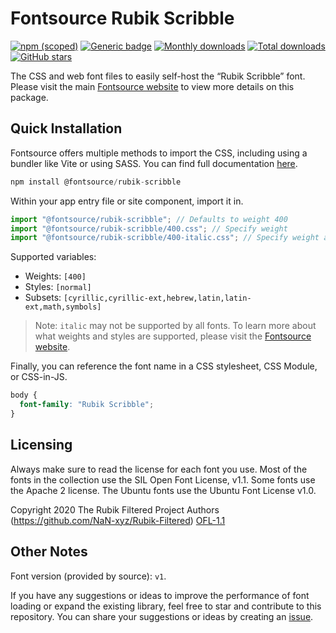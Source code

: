 # Fontsource Rubik Scribble

[![npm (scoped)](https://img.shields.io/npm/v/@fontsource/rubik-scribble?color=brightgreen)](https://www.npmjs.com/package/@fontsource/rubik-scribble) [![Generic badge](https://img.shields.io/badge/fontsource-passing-brightgreen)](https://github.com/fontsource/fontsource) [![Monthly downloads](https://badgen.net/npm/dm/@fontsource/rubik-scribble)](https://github.com/fontsource/fontsource) [![Total downloads](https://badgen.net/npm/dt/@fontsource/rubik-scribble)](https://github.com/fontsource/fontsource) [![GitHub stars](https://img.shields.io/github/stars/fontsource/fontsource.svg?style=social&label=Star)](https://github.com/fontsource/fontsource/stargazers)

The CSS and web font files to easily self-host the “Rubik Scribble” font. Please visit the main [Fontsource website](https://fontsource.org/fonts/rubik-scribble) to view more details on this package.

## Quick Installation

Fontsource offers multiple methods to import the CSS, including using a bundler like Vite or using SASS. You can find full documentation [here](https://fontsource.org/docs/getting-started/introduction).

```javascript
npm install @fontsource/rubik-scribble
```

Within your app entry file or site component, import it in.

```javascript
import "@fontsource/rubik-scribble"; // Defaults to weight 400
import "@fontsource/rubik-scribble/400.css"; // Specify weight
import "@fontsource/rubik-scribble/400-italic.css"; // Specify weight and style
```

Supported variables:
- Weights: `[400]`
- Styles: `[normal]`
- Subsets: `[cyrillic,cyrillic-ext,hebrew,latin,latin-ext,math,symbols]`

> Note: `italic` may not be supported by all fonts. To learn more about what weights and styles are supported, please visit the [Fontsource website](https://fontsource.org/fonts/rubik-scribble).

Finally, you can reference the font name in a CSS stylesheet, CSS Module, or CSS-in-JS.

```css
body {
  font-family: "Rubik Scribble";
}
```

## Licensing
Always make sure to read the license for each font you use. Most of the fonts in the collection use the SIL Open Font License, v1.1. Some fonts use the Apache 2 license. The Ubuntu fonts use the Ubuntu Font License v1.0.

Copyright 2020 The Rubik Filtered Project Authors (https://github.com/NaN-xyz/Rubik-Filtered)
[OFL-1.1](http://scripts.sil.org/OFL)

## Other Notes
Font version (provided by source): `v1`.

If you have any suggestions or ideas to improve the performance of font loading or expand the existing library, feel free to star and contribute to this repository. You can share your suggestions or ideas by creating an [issue](https://github.com/fontsource/fontsource/issues).